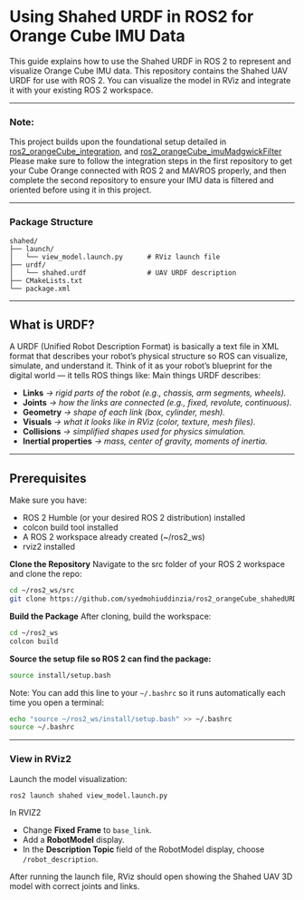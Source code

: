 # Using Shahed URDF in ROS2 for Orange Cube IMU Data
This guide explains how to use the Shahed URDF in ROS 2 to represent and visualize Orange Cube IMU data. This repository contains the Shahed UAV URDF for use with ROS 2. You can visualize the model in RViz and integrate it with your existing ROS 2 workspace.

---

### Note:
This project builds upon the foundational setup detailed in [ros2_orangeCube_integration](https://github.com/syedmohiuddinzia/ros2_orangeCube_integration), and [ros2_orangeCube_imuMadgwickFilter](https://github.com/syedmohiuddinzia/ros2_orangeCube_imuMadgwickFilter)
Please make sure to follow the integration steps in the first repository to get your Cube Orange connected with ROS 2 and MAVROS properly, and then complete the second repository to ensure your IMU data is filtered and oriented before using it in this project. 

---
### Package Structure
```
shahed/
├── launch/
│   └── view_model.launch.py      # RViz launch file
├── urdf/
│   └── shahed.urdf               # UAV URDF description
├── CMakeLists.txt
└── package.xml
```
---

## What is URDF?
A URDF (Unified Robot Description Format) is basically a text file in XML format that describes your robot’s physical structure so ROS can visualize, simulate, and understand it.
Think of it as your robot’s blueprint for the digital world — it tells ROS things like:
Main things URDF describes:
- **Links** *→ rigid parts of the robot (e.g., chassis, arm segments, wheels).*
- **Joints** *→ how the links are connected (e.g., fixed, revolute, continuous).*
- **Geometry** *→ shape of each link (box, cylinder, mesh).*
- **Visuals** *→ what it looks like in RViz (color, texture, mesh files).*
- **Collisions** *→ simplified shapes used for physics simulation.*
- **Inertial properties** *→ mass, center of gravity, moments of inertia.*

---

## Prerequisites
Make sure you have:
- ROS 2 Humble (or your desired ROS 2 distribution) installed
- colcon build tool installed
- A ROS 2 workspace already created (~/ros2_ws)
- rviz2 installed

**Clone the Repository**
Navigate to the src folder of your ROS 2 workspace and clone the repo:
```bash
cd ~/ros2_ws/src
git clone https://github.com/syedmohiuddinzia/ros2_orangeCube_shahedURDF.git
```

**Build the Package**
After cloning, build the workspace:
```bash
cd ~/ros2_ws
colcon build
```

**Source the setup file so ROS 2 can find the package:**
```bash
source install/setup.bash
```
Note: You can add this line to your `~/.bashrc` so it runs automatically each time you open a terminal:
```bash
echo "source ~/ros2_ws/install/setup.bash" >> ~/.bashrc
source ~/.bashrc
```
---

### View in RViz2
Launch the model visualization:
```bash
ros2 launch shahed view_model.launch.py
```
In RVIZ2
- Change **Fixed Frame** to `base_link`.
- Add a **RobotModel** display.
- In the **Description Topic** field of the RobotModel display, choose `/robot_description`.


After running the launch file, RViz should open showing the Shahed UAV 3D model with correct joints and links.

